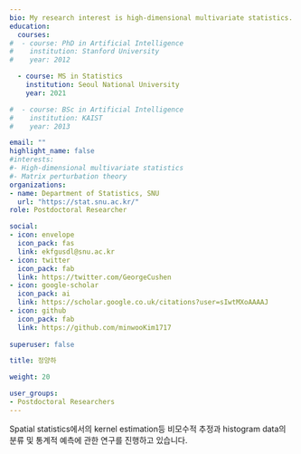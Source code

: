 ```yaml
---
bio: My research interest is high-dimensional multivariate statistics.
education:
  courses:
#  - course: PhD in Artificial Intelligence 
#    institution: Stanford University
#    year: 2012

  - course: MS in Statistics
    institution: Seoul National University
    year: 2021

#  - course: BSc in Artificial Intelligence
#    institution: KAIST
#    year: 2013

email: ""
highlight_name: false
#interests:
#- High-dimensional multivariate statistics
#- Matrix perturbation theory
organizations:
- name: Department of Statistics, SNU
  url: "https://stat.snu.ac.kr/"
role: Postdoctoral Researcher

social:
- icon: envelope
  icon_pack: fas
  link: ekfgusdl@snu.ac.kr
- icon: twitter
  icon_pack: fab
  link: https://twitter.com/GeorgeCushen
- icon: google-scholar
  icon_pack: ai
  link: https://scholar.google.co.uk/citations?user=sIwtMXoAAAAJ
- icon: github
  icon_pack: fab
  link: https://github.com/minwooKim1717
  
superuser: false

title: 정양하

weight: 20

user_groups:
- Postdoctoral Researchers
---
```


Spatial statistics에서의 kernel estimation등 비모수적 추정과 histogram data의 분류 및 통계적 예측에 관한 연구를 진행하고 있습니다.